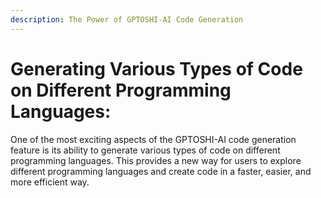 ```yaml
---
description: The Power of GPTOSHI-AI Code Generation
---
```


# Generating Various Types of Code on Different Programming Languages:

One of the most exciting aspects of the GPTOSHI-AI code generation feature is its ability to generate various types of code on different programming languages. This provides a new way for users to explore different programming languages and create code in a faster, easier, and more efficient way.
